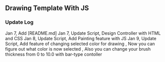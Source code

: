 ## Drawing Template With JS
### Update Log
Jan 7, Add [README.md]
Jan 7, Update Script, Design Controller with HTML and CSS
Jan 8, Update Script, Add Painting feature with JS
Jan 9, Update Script, Add feature of changing selected color for drawing
                    , Now you can figure out what color is now selected
                    , Also you can change your brush thickness from 0 to 10.0 with bar-type contoller